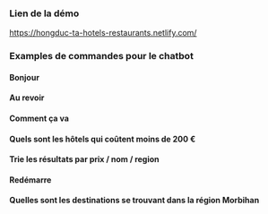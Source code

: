 ### Lien de la démo

https://hongduc-ta-hotels-restaurants.netlify.com/


### Examples de commandes pour le chatbot

#### Bonjour
#### Au revoir
#### Comment ça va
#### Quels sont les hôtels qui coûtent moins de 200 €
#### Trie les résultats par prix / nom / region
#### Redémarre
#### Quelles sont les destinations se trouvant dans la région Morbihan
